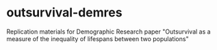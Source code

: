 # outsurvival-demres
Replication materials for Demographic Research paper "Outsurvival as a measure of the inequality of lifespans between two populations"
